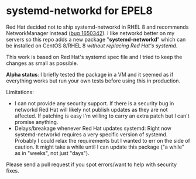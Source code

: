 # systemd-networkd for EPEL8

Red Hat decided not to ship systemd-networkd in RHEL 8 and recommends NetworkManager instead
([bug 1650342](https://bugzilla.redhat.com/show_bug.cgi?id=1650342)). I like networkd better on
my servers so this repo adds a new package "**systemd-networkd**" which can be installed on
CentOS 8/RHEL 8 *without replacing Red Hat's systemd*.

This work is based on Red Hat's systemd spec file and I tried to keep the changes as small
as possible.

**Alpha status**: I briefly tested the package in a VM and it seemed as if everything works but run your own tests before using this in production.

Limitations:

- I can not provide any security support. If there is a security bug in networkd Red Hat will
  likely not publish updates as they are not affected. If patching is easy I'm willing to
  carry an extra patch but I can't promise anything.
- Delays/breakage whenever Red Hat updates systemd: Right now systemd-networkd requires a very
  specific version of systemd. Probably I could relax the requirements but I wanted to err on the
  side of caution. It might take a while until I can update this package ("a while" as in "weeks",
  not just "days").

Please send a pull request if you spot errors/want to help with security fixes.

